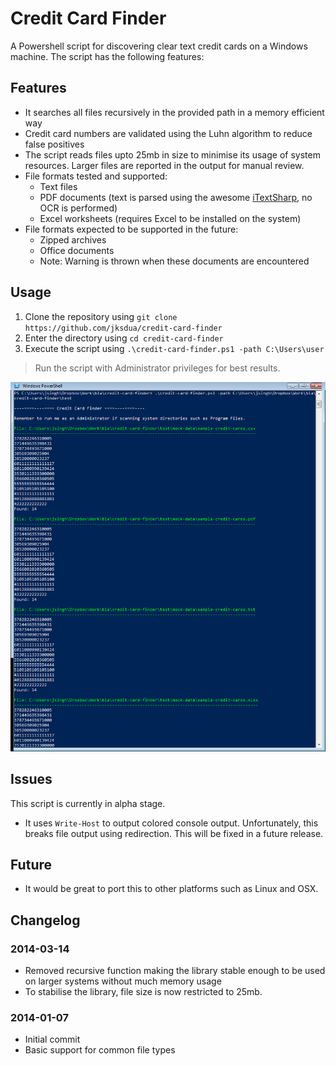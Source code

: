 Credit Card Finder
==================

A Powershell script for discovering clear text credit cards on a Windows machine. The script has the following features:

Features
--------

- It searches all files recursively in the provided path in a memory efficient way
- Credit card numbers are validated using the Luhn algorithm to reduce false positives
- The script reads files upto 25mb in size to minimise its usage of system resources. Larger files are reported in the output for manual review.
- File formats tested and supported:
	- Text files
	- PDF documents (text is parsed using the awesome [iTextSharp](http://sourceforge.net/projects/itextsharp/), no OCR is performed)
	- Excel worksheets (requires Excel to be installed on the system)
- File formats expected to be supported in the future:
	- Zipped archives
	- Office documents
	- Note: Warning is thrown when these documents are encountered

Usage
-----

1. Clone the repository using `git clone https://github.com/jksdua/credit-card-finder`
2. Enter the directory using `cd credit-card-finder`
3. Execute the script using `.\credit-card-finder.ps1 -path C:\Users\user`

> Run the script with Administrator privileges for best results.

![Output screenshot](./screenshot.png)

Issues
------

This script is currently in alpha stage.

- It uses `Write-Host` to output colored console output. Unfortunately, this breaks file output using redirection. This will be fixed in a future release.

Future
------

- It would be great to port this to other platforms such as Linux and OSX.

Changelog
---------

### 2014-03-14
- Removed recursive function making the library stable enough to be used on larger systems without much memory usage
- To stabilise the library, file size is now restricted to 25mb. 

### 2014-01-07
- Initial commit
- Basic support for common file types